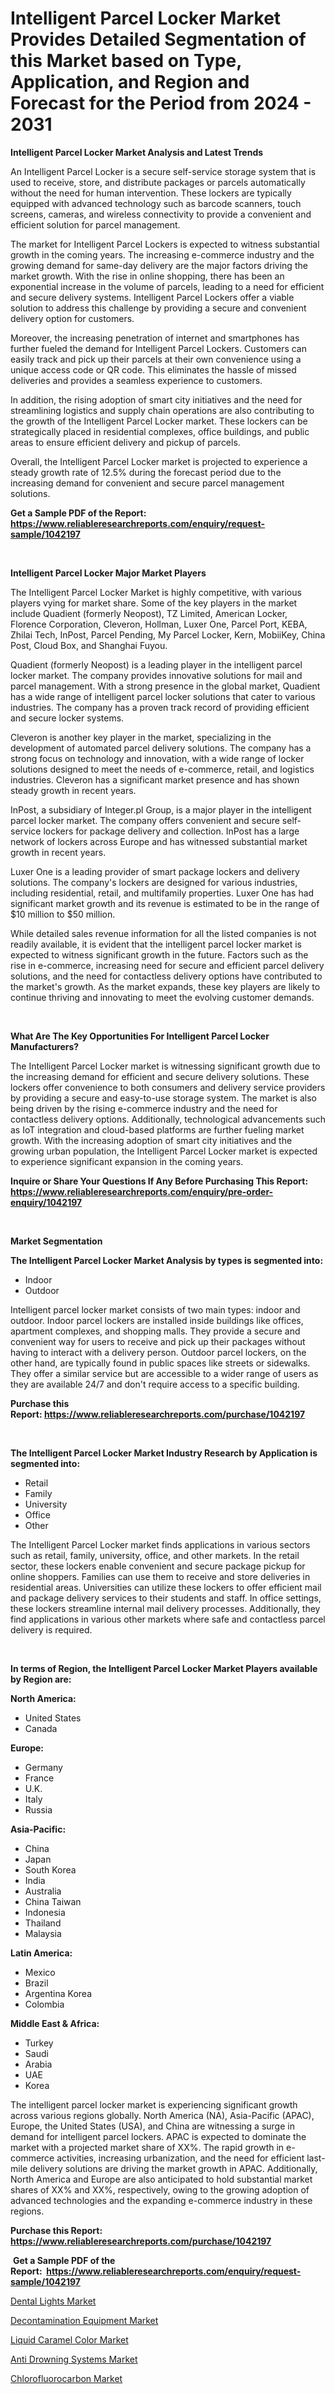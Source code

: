 <p><h1>Intelligent Parcel Locker Market Provides Detailed Segmentation of this Market based on Type, Application, and Region and Forecast for the Period from 2024 - 2031</h1></p><p><strong>Intelligent Parcel Locker Market Analysis and Latest Trends</strong></p>
<p><p>An Intelligent Parcel Locker is a secure self-service storage system that is used to receive, store, and distribute packages or parcels automatically without the need for human intervention. These lockers are typically equipped with advanced technology such as barcode scanners, touch screens, cameras, and wireless connectivity to provide a convenient and efficient solution for parcel management.</p><p>The market for Intelligent Parcel Lockers is expected to witness substantial growth in the coming years. The increasing e-commerce industry and the growing demand for same-day delivery are the major factors driving the market growth. With the rise in online shopping, there has been an exponential increase in the volume of parcels, leading to a need for efficient and secure delivery systems. Intelligent Parcel Lockers offer a viable solution to address this challenge by providing a secure and convenient delivery option for customers.</p><p>Moreover, the increasing penetration of internet and smartphones has further fueled the demand for Intelligent Parcel Lockers. Customers can easily track and pick up their parcels at their own convenience using a unique access code or QR code. This eliminates the hassle of missed deliveries and provides a seamless experience to customers.</p><p>In addition, the rising adoption of smart city initiatives and the need for streamlining logistics and supply chain operations are also contributing to the growth of the Intelligent Parcel Locker market. These lockers can be strategically placed in residential complexes, office buildings, and public areas to ensure efficient delivery and pickup of parcels.</p><p>Overall, the Intelligent Parcel Locker market is projected to experience a steady growth rate of 12.5% during the forecast period due to the increasing demand for convenient and secure parcel management solutions.</p></p>
<p><strong>Get a Sample PDF of the Report:&nbsp; <a href="https://www.reliableresearchreports.com/enquiry/request-sample/1042197">https://www.reliableresearchreports.com/enquiry/request-sample/1042197</a></strong></p>
<p>&nbsp;</p>
<p><strong>Intelligent Parcel Locker Major Market Players</strong></p>
<p><p>The Intelligent Parcel Locker Market is highly competitive, with various players vying for market share. Some of the key players in the market include Quadient (formerly Neopost), TZ Limited, American Locker, Florence Corporation, Cleveron, Hollman, Luxer One, Parcel Port, KEBA, Zhilai Tech, InPost, Parcel Pending, My Parcel Locker, Kern, MobiiKey, China Post, Cloud Box, and Shanghai Fuyou.</p><p>Quadient (formerly Neopost) is a leading player in the intelligent parcel locker market. The company provides innovative solutions for mail and parcel management. With a strong presence in the global market, Quadient has a wide range of intelligent parcel locker solutions that cater to various industries. The company has a proven track record of providing efficient and secure locker systems.</p><p>Cleveron is another key player in the market, specializing in the development of automated parcel delivery solutions. The company has a strong focus on technology and innovation, with a wide range of locker solutions designed to meet the needs of e-commerce, retail, and logistics industries. Cleveron has a significant market presence and has shown steady growth in recent years.</p><p>InPost, a subsidiary of Integer.pl Group, is a major player in the intelligent parcel locker market. The company offers convenient and secure self-service lockers for package delivery and collection. InPost has a large network of lockers across Europe and has witnessed substantial market growth in recent years.</p><p>Luxer One is a leading provider of smart package lockers and delivery solutions. The company's lockers are designed for various industries, including residential, retail, and multifamily properties. Luxer One has had significant market growth and its revenue is estimated to be in the range of $10 million to $50 million.</p><p>While detailed sales revenue information for all the listed companies is not readily available, it is evident that the intelligent parcel locker market is expected to witness significant growth in the future. Factors such as the rise in e-commerce, increasing need for secure and efficient parcel delivery solutions, and the need for contactless delivery options have contributed to the market's growth. As the market expands, these key players are likely to continue thriving and innovating to meet the evolving customer demands.</p></p>
<p>&nbsp;</p>
<p><strong>What Are The Key Opportunities For Intelligent Parcel Locker Manufacturers?</strong></p>
<p><p>The Intelligent Parcel Locker market is witnessing significant growth due to the increasing demand for efficient and secure delivery solutions. These lockers offer convenience to both consumers and delivery service providers by providing a secure and easy-to-use storage system. The market is also being driven by the rising e-commerce industry and the need for contactless delivery options. Additionally, technological advancements such as IoT integration and cloud-based platforms are further fueling market growth. With the increasing adoption of smart city initiatives and the growing urban population, the Intelligent Parcel Locker market is expected to experience significant expansion in the coming years.</p></p>
<p><strong>Inquire or Share Your Questions If Any Before Purchasing This Report: <a href="https://www.reliableresearchreports.com/enquiry/pre-order-enquiry/1042197">https://www.reliableresearchreports.com/enquiry/pre-order-enquiry/1042197</a></strong></p>
<p>&nbsp;</p>
<p><strong>Market Segmentation</strong></p>
<p><strong>The Intelligent Parcel Locker Market Analysis by types is segmented into:</strong></p>
<p><ul><li>Indoor</li><li>Outdoor</li></ul></p>
<p><p>Intelligent parcel locker market consists of two main types: indoor and outdoor. Indoor parcel lockers are installed inside buildings like offices, apartment complexes, and shopping malls. They provide a secure and convenient way for users to receive and pick up their packages without having to interact with a delivery person. Outdoor parcel lockers, on the other hand, are typically found in public spaces like streets or sidewalks. They offer a similar service but are accessible to a wider range of users as they are available 24/7 and don't require access to a specific building.</p></p>
<p><strong>Purchase this Report:&nbsp;<a href="https://www.reliableresearchreports.com/purchase/1042197">https://www.reliableresearchreports.com/purchase/1042197</a></strong></p>
<p>&nbsp;</p>
<p><strong>The Intelligent Parcel Locker Market Industry Research by Application is segmented into:</strong></p>
<p><ul><li>Retail</li><li>Family</li><li>University</li><li>Office</li><li>Other</li></ul></p>
<p><p>The Intelligent Parcel Locker market finds applications in various sectors such as retail, family, university, office, and other markets. In the retail sector, these lockers enable convenient and secure package pickup for online shoppers. Families can use them to receive and store deliveries in residential areas. Universities can utilize these lockers to offer efficient mail and package delivery services to their students and staff. In office settings, these lockers streamline internal mail delivery processes. Additionally, they find applications in various other markets where safe and contactless parcel delivery is required.</p></p>
<p>&nbsp;</p>
<p><strong>In terms of Region, the Intelligent Parcel Locker Market Players available by Region are:</strong></p>
<p>
    <p> <strong> North America: </strong>
        <ul>
            <li>United States</li>
            <li>Canada</li>
        </ul>
        </p> 
    <p> <strong> Europe: </strong>
        <ul>
            <li>Germany</li>
            <li>France</li>
            <li>U.K.</li>
            <li>Italy</li>
            <li>Russia</li>
        </ul>
        </p> 
    <p> <strong> Asia-Pacific: </strong>
        <ul>
            <li>China</li>
            <li>Japan</li>
            <li>South Korea</li>
            <li>India</li>
            <li>Australia</li>
            <li>China Taiwan</li>
            <li>Indonesia</li>
            <li>Thailand</li>
            <li>Malaysia</li>
        </ul>
        </p> 
    <p> <strong> Latin America: </strong>
        <ul>
            <li>Mexico</li>
            <li>Brazil</li>
            <li>Argentina Korea</li>
            <li>Colombia</li>
        </ul>
        </p> 
    <p> <strong> Middle East & Africa: </strong>
        <ul>
            <li>Turkey</li>
            <li>Saudi</li>
            <li>Arabia</li>
            <li>UAE</li>
            <li>Korea</li>
        </ul>
    </p>
    </p>
<p><p>The intelligent parcel locker market is experiencing significant growth across various regions globally. North America (NA), Asia-Pacific (APAC), Europe, the United States (USA), and China are witnessing a surge in demand for intelligent parcel lockers. APAC is expected to dominate the market with a projected market share of XX%. The rapid growth in e-commerce activities, increasing urbanization, and the need for efficient last-mile delivery solutions are driving the market growth in APAC. Additionally, North America and Europe are also anticipated to hold substantial market shares of XX% and XX%, respectively, owing to the growing adoption of advanced technologies and the expanding e-commerce industry in these regions.</p></p>
<p><strong>Purchase this Report: <a href="https://www.reliableresearchreports.com/purchase/1042197">https://www.reliableresearchreports.com/purchase/1042197</a></strong></p>
<p>&nbsp;<strong>Get a Sample PDF of the Report:&nbsp;&nbsp;<a href="https://www.reliableresearchreports.com/enquiry/request-sample/1042197">https://www.reliableresearchreports.com/enquiry/request-sample/1042197</a></strong></p>
<p><strong></strong></p>
<p><p><a href="https://github.com/santosh758595/Market-Research-Report-List-2/blob/main/dental-lights-market.md">Dental Lights Market</a></p><p><a href="https://github.com/Chiragrp25/Market-Research-Report-List-2/blob/main/decontamination-equipment-market.md">Decontamination Equipment Market</a></p><p><a href="https://www.linkedin.com/pulse/liquid-caramel-color-market-research-report-unlocks-xp6ae/">Liquid Caramel Color Market</a></p><p><a href="https://issuu.com/reportprime-2/docs/anti-drowning-systems-market-size-2030.pptx">Anti Drowning Systems Market</a></p><p><a href="https://www.linkedin.com/pulse/chlorofluorocarbon-market-research-report-unlocks-analysis-hudee/">Chlorofluorocarbon Market</a></p></p>